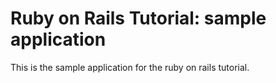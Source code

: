 # Ruby on Rails Tutorial: sample application
This is the sample application for the ruby on rails tutorial.